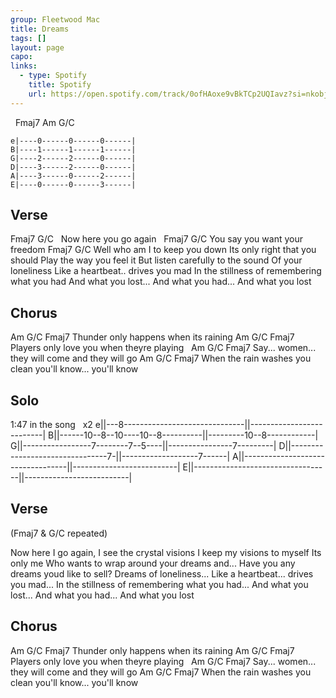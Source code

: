 ```yaml
---
group: Fleetwood Mac
title: Dreams
tags: []
layout: page
capo: 
links: 
  - type: Spotify
    title: Spotify
    url: https://open.spotify.com/track/0ofHAoxe9vBkTCp2UQIavz?si=nkobjVTWQPi3GK-s4jKKJg
---
```


&nbsp;  Fmaj7    Am     G/C

```chordpro
e|----0------0------0------|
B|----1------1------1------|
G|----2------2------0------|
D|----3------2------0------|
A|----3------0------2------|
E|----0------0------3------|
```

## Verse

Fmaj7               G/C
&nbsp;   Now here you go again
&nbsp;           Fmaj7         G/C
You say you want your freedom
Fmaj7       G/C
Well who am I to keep you down
Its only right that you should
Play the way you feel it
But listen carefully to the sound
Of your loneliness
Like a heartbeat.. drives you mad
In the stillness of remembering what you had
And what you lost...
And what you had...
And what you lost

## Chorus

Am           G/C                  Fmaj7
Thunder only happens when its raining
Am         G/C                 Fmaj7
Players only love you when theyre playing
&nbsp;      Am                 G/C              Fmaj7
Say... women... they will come and they will go
Am                 G/C            Fmaj7
When the rain washes you clean you'll know... you'll know

## Solo

1:47 in the song
&nbsp;                                   x2
e||---8------------------------------||--------------------------|
B||------10--8--10----10--8----------||---------10--8------------|
G||-----------------7--------7--5----||----------------7---------|
D||--------------------------------7-||-------------------7------|
A||----------------------------------||--------------------------|
E||----------------------------------||--------------------------|

## Verse

(Fmaj7 & G/C repeated)

Now here I go again, I see the crystal visions
I keep my visions to myself
Its only me
Who wants to wrap around your dreams and...
Have you any dreams youd like to sell?
Dreams of loneliness...
Like a heartbeat... drives you mad...
In the stillness of remembering what you had...
And what you lost...
And what you had...
And what you lost

## Chorus

Am           G/C                  Fmaj7
Thunder only happens when its raining
Am         G/C                 Fmaj7
Players only love you when theyre playing
&nbsp;      Am                 G/C              Fmaj7
Say... women... they will come and they will go
Am               G/C                  Fmaj7
When the rain washes you clean you'll know... you'll know

